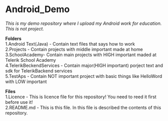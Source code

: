 # Android_Demo
<i>This is my demo repository where I upload my Android work for education. This is not project.</i> </br>

<b>Folders</b> </br>
  1.Android Text(Java) - Contain text files that says how to work </br>
  2.Projects - Contain projects with middle important made at home </br>
  3.SchoolAcademy- Contain main projects with HIGH important maded at Telerik School Academy </br>
  4.TelerikBeckendServices - Contain major(HIGH important) porject text and sdk for TelerikBackend services </br>
  5.TestAps - Contain NOT important project with basic things like HelloWord with LOW important </br>

<b>Files</b> </br>
  1.Licence - This is licence file for this repository! You need to reed it first before use it! </br>
  2.README.md - This is this file. In this file is described the contents of this repository. </br>
